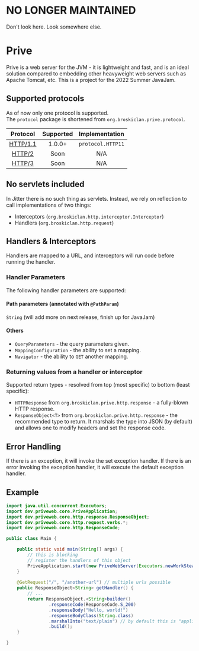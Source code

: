 # NO LONGER MAINTAINED
Don't look here. Look somewhere else.

# Prive
Prive is a web server for the JVM - it is lightweight and fast, and is an ideal solution compared to
embedding other heavyweight web servers such as Apache Tomcat, etc. This is a project for the 2022 Summer JavaJam.

## Supported protocols
As of now only one protocol is supported.<br>
The `protocol` package is shortened from `org.broskiclan.prive.protocol`.

|                    **Protocol**                    | **Supported** | **Implementation** |
|:--------------------------------------------------:|:-------------:|:------------------:|
| [HTTP/1.1](https://www.rfc-editor.org/rfc/rfc9110) |    1.0.0+     | `protocol.HTTP11`  |
|  [HTTP/2](https://www.rfc-editor.org/rfc/rfc8740)  |     Soon      |        N/A         |
|  [HTTP/3](https://www.rfc-editor.org/rfc/rfc9114)  |     Soon      |        N/A         |

## No servlets included
In Jitter there is no such thing as servlets. Instead, we rely on reflection to call implementations of two things:
- Interceptors (`org.broskiclan.http.interceptor.Interceptor`)
- Handlers (`org.broskiclan.http.request`)

## Handlers & Interceptors
Handlers are mapped to a URL, and interceptors will run code before running the handler.

### Handler Parameters
The following handler parameters are supported:

#### Path parameters (annotated with `@PathParam`)
`String` (will add more on next release, finish up for JavaJam)

#### Others
- `QueryParameters` - the query parameters given.
- `MappingConfiguration` - the ability to set a mapping.
- `Navigator` - the ability to `GET` another mapping.

### Returning values from a handler or interceptor
Supported return types - resolved from top (most specific) to bottom (least specific):
- `HTTPResponse` from `org.broskiclan.prive.http.response` - a fully-blown HTTP response.
- `ResponseObject<T>` from `org.broskiclan.prive.http.response` - the recommended type to return. It
  marshals the type into JSON (by default) and allows one to modify headers and set the response code.

## Error Handling
If there is an exception, it will invoke the set exception handler.
If there is an error invoking the exception handler, it will execute the default exception handler.

## Example

```java
import java.util.concurrent.Executors;
import dev.priveweb.core.PriveApplication;
import dev.priveweb.core.http.response.ResponseObject;
import dev.priveweb.core.http.request.verbs.*;
import dev.priveweb.core.http.ResponseCode;

public class Main {

	public static void main(String[] args) {
		// this is blocking
		// register the handlers of this object
		PriveApplication.start(new PriveWebServer(Executors.newWorkStealingPool(), 8080).register(new Main()));
	}
	
	@GetRequest("/", "/another-url") // multiple urls possible
	public ResponseObject<String> getHandler() {
		// ...
		return ResponseObject.<String>builder()
				.responseCode(ResponseCode.S_200)
				.responseBody("Hello, world!")
				.responseBodyClass(String.class)
				.marshalInto("text/plain") // by default this is "application/json"
				.build();
	}

}
```
